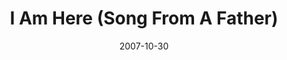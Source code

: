---
layout: music 
title: "I Am Here (Song From A Father)"
date: 2007-10-30 
description: "Open Hands Bare Feet "
sc-permalink-url: "http://soundcloud.com/crdschurch/i-am-here-song-from-a-father"
audio: "http://s3.amazonaws.com/crossroads-media/music/audio/IAmHere-SongFromAFather.mp3"
audio-duration: "05:24"
src: "http://s3.amazonaws.com/crossroads-media/images/IAmHereSML.jpg"
---